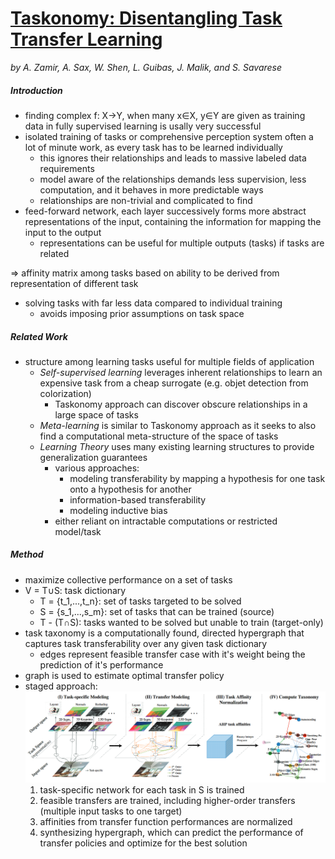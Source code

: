 # [Taskonomy: Disentangling Task Transfer Learning](https://arxiv.org/abs/1804.08328)
*by A. Zamir, A. Sax, W. Shen, L. Guibas, J. Malik, and S. Savarese*

##### Introduction
- finding complex f: X→Y, when many x∈X, y∈Y are given as training data in fully supervised learning is usally very successful
- isolated training of tasks or comprehensive perception system often a lot of minute work, as every task has to be learned individually
    - this ignores their relationships and leads to massive labeled data requirements
    - model aware of the relationships demands less supervision, less computation, and it behaves in more predictable ways
    - relationships are non-trivial and complicated to find
- feed-forward network, each layer successively forms more abstract representations of the input, containing the information for mapping the input to the output
    - representations can be useful for multiple outputs (tasks) if tasks are related
    
=> affinity matrix among tasks based on ability to be derived from representation of different task
- solving tasks  with far less data compared to individual training
    - avoids imposing prior assumptions on task space

##### Related Work
- structure among learning tasks useful for multiple fields of application
    - *Self-supervised learning* leverages inherent relationships to learn an expensive task from a cheap surrogate (e.g. objet detection from colorization)
        - Taskonomy approach can discover obscure relationships in a large space of tasks
    - *Meta-learning* is similar to Taskonomy approach as it seeks to also find a computational meta-structure of the space of tasks
    - *Learning Theory* uses many existing learning structures to provide generalization guarantees
        - various approaches:
            - modeling transferability by mapping a hypothesis for one task onto a hypothesis for another
            - information-based transferability
            - modeling inductive bias
        - either reliant on intractable computations or restricted model/task

##### Method
- maximize collective performance on a set of tasks
- V = T∪S: task dictionary
    - T = {t_1,...,t_n}: set of tasks targeted to be solved
    - S = {s_1,...,s_m}: set of tasks that can be trained (source)
    - T - (T∩S): tasks wanted to be solved but unable to train (target-only)
- task taxonomy is a computationally found, directed hypergraph that captures task transferability over any given task dictionary
    - edges represent feasible transfer case with it's weight being the prediction of it's performance
- graph is used to estimate optimal transfer policy
- staged approach:
    ![Taskonomy Stages](./img/Taskonomy_stages.png "Taskonomy Staged Approach")
    1. task-specific network for each task in S is trained
    2. feasible transfers are trained, including higher-order transfers (multiple input tasks to one target)
    3. affinities from transfer function performances are normalized
    4. synthesizing hypergraph, which can predict the performance of transfer policies and optimize for the best solution

